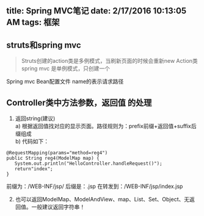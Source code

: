 title: Spring MVC笔记
date: 2/17/2016 10:13:05 AM 
tags: 框架
---

## struts和spring mvc ##

> Struts创建的action类是多例模式，当刷新页面的时候会重新new Action类
> spring mvc  是单例模式，只创建一个

Spring mvc Bean配置文件 name的表示请求路径

## Controller类中方法参数，返回值 的处理 ##

1.    返回string(建议)  
a)         根据返回值找对应的显示页面。路径规则为：prefix前缀+返回值+suffix后缀组成  
b)         代码如下：

	@RequestMapping(params="method=reg4")
    public String reg4(ModelMap map) {
       System.out.println("HelloController.handleRequest()");
       return"index";
    }

 前缀为：/WEB-INF/jsp/    后缀是：.jsp
 在转发到：/WEB-INF/jsp/index.jsp
 
2.  也可以返回ModelMap、ModelAndView、map、List、Set、Object、无返回值。一般建议返回字符串！